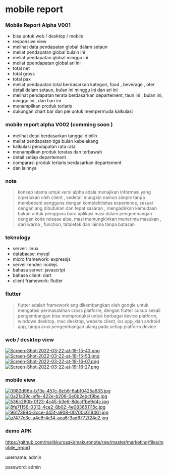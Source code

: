# mobile report

### Mobile Report Alpha V001
- bisa untuk web / desktop / mobile
- responsive view
- melihat data pendapatan global dalam setaun
- meliat pendapatan global bulain ini
- meliat pendapatan global minggu ini 
- meliat ppendapatan global ari ini
- total net
- total gross
- total pax
- meliat pendapatan total berdasarkan kategori, food , beverage , oter detail dalam setaun, bulan ini minggu ini dan ari ini
- melihat pendapatan terata berdasarkan departement, taun ini , bulan ini, minggu ini , dan hari ini
- menampilkan produk terlaris
- dukungan chart bar dan pie untuk mempermuda kalkulasi

### mobile report alpha V002 (comming soon )
- melihat detai berdasarkan tanggal dipilih
- meliat pendapatan tiga bulan kebelakang
- kalkulasi pendapatan rata rata
- menampilkan produk teratas dan terbawah
- detail setiap departement
- comparasi produk terlaris berdasarkan departement
- dan lainnya

### note
> konsep utama untuk versi alpha adala menajikan informasi yang diperlukan oleh client , sedetail mungkin namun simple tanpa membebani pengguna dengan
> komplektisitas experience, sesuai dengan ang dibutukan dan tepat sasaran , mengadirkan kemudaan bakan untuk pengguna baru
> aplikasi masi dalam pengembangan dengan kode release alpa, masi memungkinkan menerima masukan , dari warna , function, tataletak dan lainna tanpa batasan

### teknology
- server: linux
- databaase: mysql
- micro framework: expressjs
- server render: nodejs
- bahasa server: javascript
- bahasa client: dart
- client framework: flutter

### flutter
> flutter adalah framework ang dikembangkan oleh google untuk mengatasi permasalahan cross platform, dengan flutter cukup sekali pengembangan
> bisa memproduksi untuk berbagai device platform, windows desktop, mac desktop, website client, ios app, dan android app, tanpa arus pengembangan ulang
> pada setiap platform device

### web / desktop view
[![Screen-Shot-2022-03-22-at-19-15-43.png](https://i.postimg.cc/Cxsg0kyQ/Screen-Shot-2022-03-22-at-19-15-43.png)](https://postimg.cc/CR5tHZxG)
[![Screen-Shot-2022-03-22-at-19-15-53.png](https://i.postimg.cc/k5jP6CgN/Screen-Shot-2022-03-22-at-19-15-53.png)](https://postimg.cc/QBWywR5V)
[![Screen-Shot-2022-03-22-at-19-16-07.png](https://i.postimg.cc/8CkVzcNP/Screen-Shot-2022-03-22-at-19-16-07.png)](https://postimg.cc/v4KKPQ4p)
[![Screen-Shot-2022-03-22-at-19-16-27.png](https://i.postimg.cc/vBcF5K4J/Screen-Shot-2022-03-22-at-19-16-27.png)](https://postimg.cc/N9qzcp7D)

### mobile view
[![0982d96b-b73e-457c-8cb8-6ab10425a633.jpg](https://i.postimg.cc/zDy8hyWy/0982d96b-b73e-457c-8cb8-6ab10425a633.jpg)](https://postimg.cc/w3YC8Twz)
[![0a21a39c-effe-422e-b206-0e0b2ebcf9be.jpg](https://i.postimg.cc/jqBK4RQZ/0a21a39c-effe-422e-b206-0e0b2ebcf9be.jpg)](https://postimg.cc/xqGW0DZz)
[![536c280b-0f23-4c45-b3e6-8dccffbe9d4c.jpg](https://i.postimg.cc/6q2jQJ8Q/536c280b-0f23-4c45-b3e6-8dccffbe9d4c.jpg)](https://postimg.cc/YL7fXPfc)
[![8fe7f156-0313-4ce2-8b02-4e083651115c.jpg](https://i.postimg.cc/65RKHFMw/8fe7f156-0313-4ce2-8b02-4e083651115c.jpg)](https://postimg.cc/SJyHR10t)
[![96173994-3cce-445f-a908-00700c618461.jpg](https://i.postimg.cc/52VVDprz/96173994-3cce-445f-a908-00700c618461.jpg)](https://postimg.cc/crX2n701)
[![a7477e3e-a4e8-4c14-aea6-3ad6772f24e2.jpg](https://i.postimg.cc/0jTtMWS0/a7477e3e-a4e8-4c14-aea6-3ad6772f24e2.jpg)](https://postimg.cc/K357C5J1)


### demo APK
https://github.com/malikkurosaki/makuronote/raw/master/marketing/files/mobile_report

username: admin

password: admin

